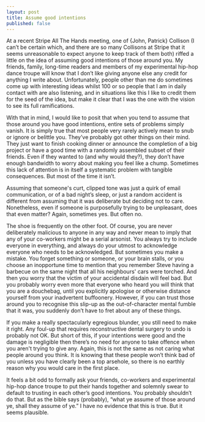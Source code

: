 ```yaml
---
layout: post
title: Assume good intentions
published: false
---
```

At a recent Stripe All The Hands meeting, one of {John, Patrick} Collison (I can’t be certain which, and there are so many Collisons at Stripe that it seems unreasonable to expect anyone to keep track of them both) riffed a little on the idea of assuming good intentions of those around you. My friends, family, long-time readers and members of my experimental hip-hop dance troupe will know that I don’t like giving anyone else any credit for anything I write about. Unfortunately, people other than me do sometimes come up with interesting ideas whilst 100 or so people that I am in daily contact with are also listening, and in situations like this I like to credit them for the seed of the idea, but make it clear that I was the one with the vision to see its full ramifications.

With that in mind, I would like to posit that when you tend to assume that those around you have good intentions, entire sets of problems simply vanish. It is simply true that most people very rarely actively mean to snub or ignore or belittle you. They’ve probably got other things on their mind. They just want to finish cooking dinner or announce the completion of a big project or have a good time with a randomly assembled subset of their friends. Even if they wanted to (and why would they?), they don’t have enough bandwidth to worry about making you feel like a chump. Sometimes this lack of attention is in itself a systematic problem with tangible consequences. But most of the time it isn’t.

Assuming that someone's curt, clipped tone was just a quirk of email communication, or of a bad night’s sleep, or just a random accident is different from assuming that it was deliberate but deciding not to care. Nonetheless, even if someone is purposefully trying to be unpleasant, does that even matter? Again, sometimes yes. But often no.

The shoe is frequently on the other foot. Of course, you are never deliberately malicious to anyone in any way and never mean to imply that any of your co-workers might be a serial arsonist. You always try to include everyone in everything, and always do your utmost to acknowledge everyone who needs to be acknowledged. But sometimes you make a mistake. You forget something or someone, or your brain stalls, or you choose an inopportune time to mention that you remember Steve having a barbecue on the same night that all his neighbours' cars were torched. And then you worry that the victim of your accidental disdain will feel bad. But you probably worry even more that everyone who heard you will think that you are a douchebag, until you explicitly apologise or otherwise distance yourself from your inadvertent buffoonery. However, if you can trust those around you to recognise this slip-up as the out-of-character mental fumble that it was, you suddenly don’t have to fret about any of these things.

If you make a really spectacularly egregious blunder, you still need to make it right. Any foul-up that requires reconstructive dental surgery to undo is probably not OK. But short of this, if your intentions were good and the damage is negligible then there’s no need for anyone to take offence when you aren't trying to give any. Again, this is not the same as not caring what people around you think. It is knowing that these people won’t think bad of you unless you have clearly been a top arsehole, so there is no earthly reason why you would care in the first place.

It feels a bit odd to formally ask your friends, co-workers and experimental hip-hop dance troupe to put their hands together and solemnly swear to default to trusting in each other’s good intentions. You probably shouldn’t do that. But as the bible says (probably), “what ye assume of those around ye, shall they assume of ye.” I have no evidence that this is true. But it seems plausible.

